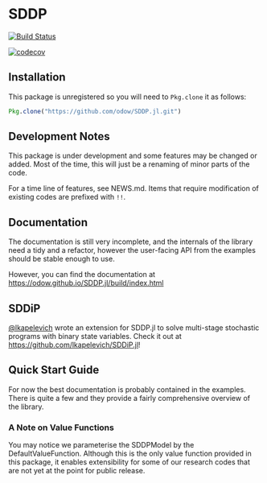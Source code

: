 # SDDP

[![Build Status](https://travis-ci.org/odow/SDDP.jl.svg?branch=master)](https://travis-ci.org/odow/SDDP.jl)

[![codecov](https://codecov.io/gh/odow/SDDP.jl/branch/master/graph/badge.svg)](https://codecov.io/gh/odow/SDDP.jl)

## Installation
This package is unregistered so you will need to `Pkg.clone` it as follows:
```julia
Pkg.clone("https://github.com/odow/SDDP.jl.git")
```
## Development Notes

This package is under development and some features may be changed or added.
Most of the time, this will just be a renaming of minor parts of the code.

For a time line of features, see NEWS.md. Items that require modification of
existing codes are prefixed with `!!`.

## Documentation

The documentation is still very incomplete, and the internals of the library need a tidy and a refactor, however the user-facing API from the examples should be stable enough to use.

However, you can find the documentation at https://odow.github.io/SDDP.jl/build/index.html

## SDDiP

[@lkapelevich](https://github.com/lkapelevich) wrote an extension for SDDP.jl to solve multi-stage stochastic programs with binary state variables. Check it out at https://github.com/lkapelevich/SDDiP.jl!

## Quick Start Guide
For now the best documentation is probably contained in the examples. There is
quite a few and they provide a fairly comprehensive overview of the library.

### A Note on Value Functions

You may notice we parameterise the SDDPModel by the DefaultValueFunction. Although
this is the only value function provided in this package, it enables extensibility
for some of our research codes that are not yet at the point for public release.
